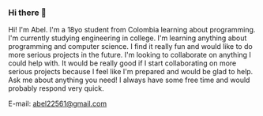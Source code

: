 ### Hi there 👋

<!--
**Santi12368/Santi12368** is a ✨ _special_ ✨ repository because its `README.md` (this file) appears on your GitHub profile.

Here are some ideas to get you started:

- 🔭 I’m currently working on ...
- 🌱 I’m currently learning ...
- 👯 I’m looking to collaborate on ...
- 🤔 I’m looking for help with ...
- 💬 Ask me about ...
- 📫 How to reach me: ...
- 😄 Pronouns: ...
- ⚡ Fun fact: ...
-->
Hi! I'm Abel. I'm a 18yo student from Colombia learning about programming. I'm currently studying engineering in college.
I'm learning anything about programming and computer science. I find it really fun and would like to do more serious projects in the future.
I'm looking to collaborate on anything I could help with. It would be really good if I start collaborating on more serious projects because I feel like I'm prepared and would be glad to help.
Ask me about anything you need! I always have some free time and would probably respond very quick.

E-mail: abel22561@gmail.com
